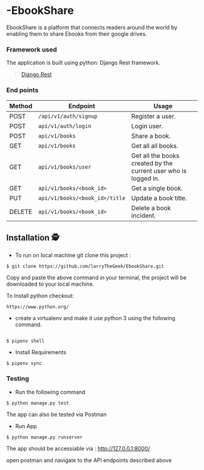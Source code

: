 # -EbookShare
EbookShare  is a platform that connects readers around the world by enabling  them to share Ebooks from their google drives.

### Framework used
The application is built using python: Django Rest framework.
>[Django Rest](https://www.django-rest-framework.org/topics/documenting-your-api/)
### End points
Method | Endpoint | Usage |
| ---- | ---- | --------------- |
|POST| `/api/v1/auth/signup` |  Register a user. |
|POST| `api/v1/auth/login` | Login user.|
|POST| `api/v1/books` | Share a book. |
|GET| `api/v1/books` | Get all all books. |
|GET| `api/v1/books/user` | Get all the books created by the current user who is logged in. |
|GET| `api/v1/books/<book_id>` | Get a single book. |
|PUT| `api/v1/books/<book_id>/title` | Update a book title. |
|DELETE| `api/v1/books/<book_id>` | Delete a book incident. | 

## Installation 🕵
- To run on local machine git clone this project :
```
$ git clone https://github.com/larryTheGeek/EbookShare.git
```
Copy and paste the above command in your terminal, the project will be downloaded to your local machine.

To Install python checkout:
```
https://www.python.org/
```

- create a virtualenv and make it use python 3 using the following command.
```

$ pipenv shell
```
- Install Requirements
```
$ pipenv sync
```
### Testing
- Run the following command
```
$ python manage.py test
```

The app can also be tested via Postman
- Run App 
```
$ python manage.py runserver
```
The app should be accessiable via : http://127.0.0.1:8000/

open postman and navigate to the API endpoints described above

